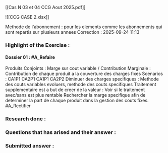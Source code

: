 [[Cas N 03 et 04 CCG Aout 2025.pdf]]

![[CCG CASE 2.xlsx]]

Methode de l'abonnement : pour les elements comme les abonnements qui sont repartis sur plusieurs annees
Correction : 
2025-09-24 11:13
### Highlight of the Exercise :
#### Dossier 01 : #A_Refaire
Produits Conjoints :
Marge sur cout variable / Contribution Marginale : 
	Contribution de chaque produit a la couverture des charges fixes
Scenarios : CA1P1 CA2P1 CA1P1 CA2P2
Diminuer des charges specifiques : 
Methode des couts variables evoluers, methode des couts specifiques 
Traitement supplementaire est a but de creer de la valeur : 
	Voir si le traitement avec/sans est plus rentable
Rechercher la marge specifique afin de determiner la part de chaque produit dans la gestion des couts fixes. 
#A_Rectifier 

### Research done :


### Questions that has arised and their answer :


### Submitted answer :

